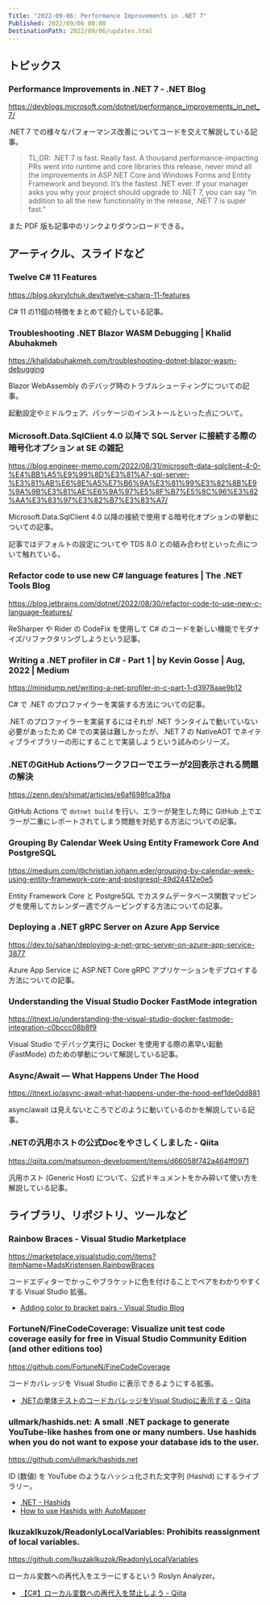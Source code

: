 ```yaml
---
Title: "2022-09-06: Performance Improvements in .NET 7"
Published: 2022/09/06 00:00
DestinationPath: 2022/09/06/updates.html
---
```

<!--
# yyyy-MM-dd
## 主なトピックス
## ヘッドライン
## アーティクル、スライドなど
## ライブラリ、リポジトリ、ツールなど
## サイト、ドキュメントなど
### ツイート
## Deep Dive
-->

## トピックス
### Performance Improvements in .NET 7 - .NET Blog
https://devblogs.microsoft.com/dotnet/performance_improvements_in_net_7/

.NET 7 での様々なパフォーマンス改善についてコードを交えて解説している記事。

> TL;DR: .NET 7 is fast. Really fast. A thousand performance-impacting PRs went into runtime and core  libraries this release, never mind all the improvements in ASP.NET Core and Windows Forms and Entity Framework and beyond. It’s the fastest .NET ever. If your manager asks you why your project should upgrade to .NET 7, you can say “in addition to all the new functionality in the release, .NET 7 is super fast.”

また PDF 版も記事中のリンクよりダウンロードできる。

## アーティクル、スライドなど
### Twelve C# 11 Features
https://blog.okyrylchuk.dev/twelve-csharp-11-features

C# 11 の11個の特徴をまとめて紹介している記事。

### Troubleshooting .NET Blazor WASM Debugging | Khalid Abuhakmeh
https://khalidabuhakmeh.com/troubleshooting-dotnet-blazor-wasm-debugging

Blazor WebAssembly のデバッグ時のトラブルシューティングについての記事。

起動設定やミドルウェア、パッケージのインストールといった点について。

### Microsoft.Data.SqlClient 4.0 以降で SQL Server に接続する際の暗号化オプション at SE の雑記
https://blog.engineer-memo.com/2022/08/31/microsoft-data-sqlclient-4-0-%E4%BB%A5%E9%99%8D%E3%81%A7-sql-server-%E3%81%AB%E6%8E%A5%E7%B6%9A%E3%81%99%E3%82%8B%E9%9A%9B%E3%81%AE%E6%9A%97%E5%8F%B7%E5%8C%96%E3%82%AA%E3%83%97%E3%82%B7%E3%83%A7/

Microsoft.Data.SqlClient 4.0 以降の接続で使用する暗号化オプションの挙動についての記事。

記事ではデフォルトの設定についてや TDS 8.0 との組み合わせといった点について触れている。

### Refactor code to use new C# language features | The .NET Tools Blog
https://blog.jetbrains.com/dotnet/2022/08/30/refactor-code-to-use-new-c-language-features/

ReSharper や Rider の CodeFix を使用して C# のコードを新しい機能でモダナイズ/リファクタリングしようという記事。

### Writing a .NET profiler in C# - Part 1 | by Kevin Gosse | Aug, 2022 | Medium
https://minidump.net/writing-a-net-profiler-in-c-part-1-d3978aae9b12

C# で .NET のプロファイラーを実装する方法についての記事。

.NET のプロファイラーを実装するにはそれが .NET ランタイムで動いていない必要があったため C# での実装は難しかったが、.NET 7 の NativeAOT でネイティブライブラリーの形にすることで実装しようという試みのシリーズ。

### .NETのGitHub Actionsワークフローでエラーが2回表示される問題の解決
https://zenn.dev/shimat/articles/e6af698fca3fba

GitHub Actions で `dotnet build` を行い、エラーが発生した時に GitHub 上でエラーが二重にレポートされてしまう問題を対処する方法についての記事。

### Grouping By Calendar Week Using Entity Framework Core And PostgreSQL
https://medium.com/@christian.johann.eder/grouping-by-calendar-week-using-entity-framework-core-and-postgresql-49d24412e0e5

Entity Framework Core と PostgreSQL でカスタムデータベース関数マッピングを使用してカレンダー週でグルーピングする方法についての記事。

### Deploying a .NET gRPC Server on Azure App Service
https://dev.to/sahan/deploying-a-net-grpc-server-on-azure-app-service-3877

Azure App Service に ASP.NET Core gRPC アプリケーションをデプロイする方法についての記事。

### Understanding the Visual Studio Docker FastMode integration
https://itnext.io/understanding-the-visual-studio-docker-fastmode-integration-c0bccc08b8f9

Visual Studio でデバッグ実行に Docker を使用する際の素早い起動 (FastMode) のための挙動について解説している記事。

### Async/Await — What Happens Under The Hood
https://itnext.io/async-await-what-happens-under-the-hood-eef1de0dd881

async/await は見えないところでどのように動いているのかを解説している記事。

### .NETの汎用ホストの公式Docをやさしくしました - Qiita
https://qiita.com/matsumon-development/items/d66058f742a464ff0971

汎用ホスト (Generic Host) について、公式ドキュメントをかみ砕いて使い方を解説している記事。

## ライブラリ、リポジトリ、ツールなど
### Rainbow Braces - Visual Studio Marketplace
https://marketplace.visualstudio.com/items?itemName=MadsKristensen.RainbowBraces

コードエディターでかっこやブラケットに色を付けることでペアをわかりやすくする Visual Studio 拡張。

- [Adding color to bracket pairs - Visual Studio Blog](https://devblogs.microsoft.com/visualstudio/adding-color-to-bracket-pairs/)

### FortuneN/FineCodeCoverage: Visualize unit test code coverage easily for free in Visual Studio Community Edition (and other editions too)
https://github.com/FortuneN/FineCodeCoverage

コードカバレッジを Visual Studio に表示できるようにする拡張。

- [.NETの単体テストのコードカバレッジをVisual Studioに表示する - Qiita](https://qiita.com/imp-kawano/items/1177b3f6ca1fb2107ba6)


### ullmark/hashids.net: A small .NET package to generate YouTube-like hashes from one or many numbers. Use hashids when you do not want to expose your database ids to the user.
https://github.com/ullmark/hashids.net

ID (数値) を YouTube のようなハッシュ化された文字列 (Hashid) にするライブラリー。

- [.NET - Hashids](https://hashids.org/net/)
- [How to use Hashids with AutoMapper](https://dev.to/luisnogal/value-converter-of-automapper-for-hashids-4h6p)

### IkuzakIkuzok/ReadonlyLocalVariables: Prohibits reassignment of local variables.
https://github.com/IkuzakIkuzok/ReadonlyLocalVariables

ローカル変数への再代入をエラーにするという Roslyn Analyzer。

- [【C#】ローカル変数への再代入を禁止しよう - Qiita](https://qiita.com/ikuzak/items/6c0076e260d520d8589d)


